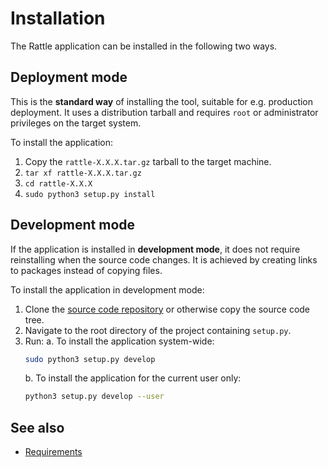 # Installation

The Rattle application can be installed in the following two ways.

## Deployment mode

This is the **standard way** of installing the tool, suitable for e.g. production deployment. It uses a distribution tarball and requires `root` or administrator privileges on the target system.

To install the application:

1. Copy the `rattle-X.X.X.tar.gz` tarball to the target machine.
2. `tar xf rattle-X.X.X.tar.gz`
3. `cd rattle-X.X.X`
4. `sudo python3 setup.py install`

## Development mode

If the application is installed in **development mode**, it does not require reinstalling when the source code changes. It is achieved by creating links to packages instead of copying files.

To install the application in development mode:

1. Clone the [source code repository](https://github.com/yktoo/rattle) or otherwise copy the source code tree.
2. Navigate to the root directory of the project containing `setup.py`.
3. Run:
    a. To install the application system-wide:
    ```bash
    sudo python3 setup.py develop
    ```
    b. To install the application for the current user only:
    ```bash
    python3 setup.py develop --user
    ```

## See also

* [Requirements](requirements.md)

